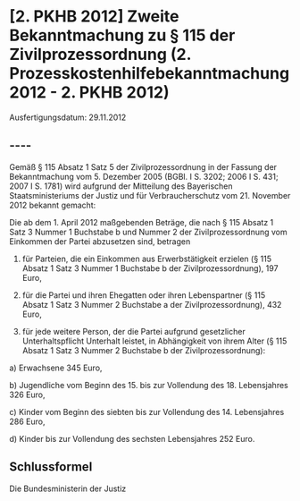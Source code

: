 # [2. PKHB 2012] Zweite Bekanntmachung zu § 115 der Zivilprozessordnung  (2. Prozesskostenhilfebekanntmachung 2012 - 2. PKHB 2012)

Ausfertigungsdatum: 29.11.2012

 

## ----

Gemäß § 115 Absatz 1 Satz 5 der Zivilprozessordnung in der Fassung der Bekanntmachung vom 5. Dezember 2005 (BGBl. I S. 3202; 2006 I S. 431; 2007 I S. 1781) wird aufgrund der Mitteilung des Bayerischen Staatsministeriums der Justiz und für Verbraucherschutz vom 21. November 2012 bekannt gemacht:

Die ab dem 1. April 2012 maßgebenden Beträge, die nach § 115 Absatz 1 Satz 3 Nummer 1 Buchstabe b und Nummer 2 der Zivilprozessordnung vom Einkommen der Partei abzusetzen sind, betragen

1. für Parteien, die ein Einkommen aus Erwerbstätigkeit erzielen (§ 115 Absatz 1 Satz 3 Nummer 1 Buchstabe b der Zivilprozessordnung), 197 Euro,

2. für die Partei und ihren Ehegatten oder ihren Lebenspartner (§ 115 Absatz 1 Satz 3 Nummer 2 Buchstabe a der Zivilprozessordnung), 432 Euro,

3. für jede weitere Person, der die Partei aufgrund gesetzlicher Unterhaltspflicht Unterhalt leistet, in Abhängigkeit von ihrem Alter (§ 115 Absatz 1 Satz 3 Nummer 2 Buchstabe b der Zivilprozessordnung):

a) Erwachsene 345 Euro,

b) Jugendliche vom Beginn des 15. bis zur Vollendung des 18. Lebensjahres 326 Euro,

c) Kinder vom Beginn des siebten bis zur Vollendung des 14. Lebensjahres 286 Euro,

d) Kinder bis zur Vollendung des sechsten Lebensjahres 252 Euro.


## Schlussformel

Die Bundesministerin der Justiz
